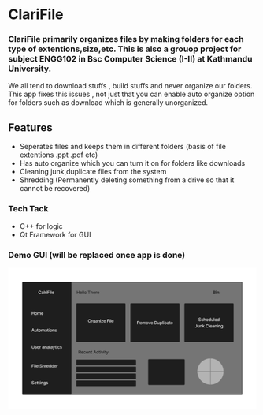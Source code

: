 # ClariFile

### ClariFile primarily organizes files by making folders for each type of extentions,size,etc. This is also a grouop project for subject ENGG102 in Bsc Computer Science (I-II) at Kathmandu University.

We all tend to download stuffs , build stuffs and never organize our folders. This app fixes this issues , not just that you can enable auto organize option for folders such as download which is generally unorganized.



## Features
- Seperates files and keeps them in different folders (basis of file extentions .ppt .pdf etc)
- Has auto organize which you can turn it on for folders like downloads
- Cleaning junk,duplicate files from the system
- Shredding (Permanently deleting something from a drive so that it cannot be recovered)


### Tech Tack
- C++ for logic
- Qt Framework for GUI


### Demo GUI (will be replaced once app is done)
![GUI](./images/GUI.jpg)
